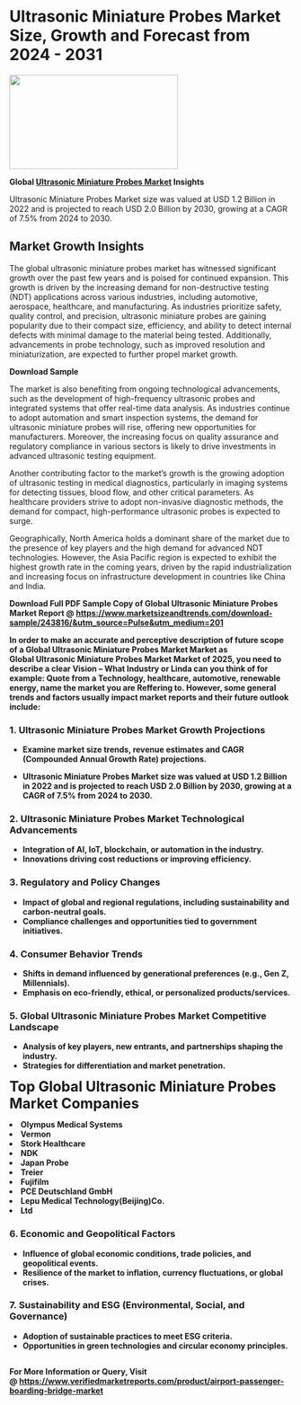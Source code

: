 <H1>Ultrasonic Miniature Probes Market Size, Growth and Forecast from 2024 - 2031</H1><img class="aligncenter size-medium wp-image-584254" src="https://thirdeyenews.in/wp-content/uploads/2024/09/Global-Market-Research-300x168.jpeg" alt="" width="300" height="168" /><p><strong>Global&nbsp;<a href="https://www.marketsizeandtrends.com/download-sample/243816/&amp;utm_source=Pulse&amp;utm_medium=201">Ultrasonic Miniature Probes Market</a> Insights</strong></p><p>Ultrasonic Miniature Probes Market size was valued at USD 1.2 Billion in 2022 and is projected to reach USD 2.0 Billion by 2030, growing at a CAGR of 7.5% from 2024 to 2030.</p><p><h2>Market Growth Insights</h2> <p>The global ultrasonic miniature probes market has witnessed significant growth over the past few years and is poised for continued expansion. This growth is driven by the increasing demand for non-destructive testing (NDT) applications across various industries, including automotive, aerospace, healthcare, and manufacturing. As industries prioritize safety, quality control, and precision, ultrasonic miniature probes are gaining popularity due to their compact size, efficiency, and ability to detect internal defects with minimal damage to the material being tested. Additionally, advancements in probe technology, such as improved resolution and miniaturization, are expected to further propel market growth.</p> <p><strong>Download Sample</strong></p> <p>The market is also benefiting from ongoing technological advancements, such as the development of high-frequency ultrasonic probes and integrated systems that offer real-time data analysis. As industries continue to adopt automation and smart inspection systems, the demand for ultrasonic miniature probes will rise, offering new opportunities for manufacturers. Moreover, the increasing focus on quality assurance and regulatory compliance in various sectors is likely to drive investments in advanced ultrasonic testing equipment.</p> <p>Another contributing factor to the market’s growth is the growing adoption of ultrasonic testing in medical diagnostics, particularly in imaging systems for detecting tissues, blood flow, and other critical parameters. As healthcare providers strive to adopt non-invasive diagnostic methods, the demand for compact, high-performance ultrasonic probes is expected to surge.</p> <p>Geographically, North America holds a dominant share of the market due to the presence of key players and the high demand for advanced NDT technologies. However, the Asia Pacific region is expected to exhibit the highest growth rate in the coming years, driven by the rapid industrialization and increasing focus on infrastructure development in countries like China and India.</p> <p><strong></p><p><span class=""><strong>Download Full PDF Sample Copy of Global Ultrasonic Miniature Probes Market Report</strong> @ <a href="https://www.marketsizeandtrends.com/download-sample/243816/&amp;utm_source=Pulse&amp;utm_medium=201" target="_blank">https://www.marketsizeandtrends.com/download-sample/243816/&amp;utm_source=Pulse&amp;utm_medium=201</a></span></p><p>In order to make an accurate and perceptive description of future scope of a Global&nbsp;Ultrasonic Miniature Probes Market Market as Global&nbsp;Ultrasonic Miniature Probes Market Market of 2025, you need to describe a clear Vision &ndash; What Industry or Linda can you think of for example: Quote from a Technology, healthcare, automotive, renewable energy, name the market you are Reffering to. However, some general trends and factors usually impact market reports and their future outlook include:</p><h3>1.&nbsp;<strong>Ultrasonic Miniature Probes Market Growth Projections</strong></h3><ul><li>Examine market size trends, revenue estimates and CAGR (Compounded Annual Growth Rate) projections.</li><li><p>Ultrasonic Miniature Probes Market size was valued at USD 1.2 Billion in 2022 and is projected to reach USD 2.0 Billion by 2030, growing at a CAGR of 7.5% from 2024 to 2030.</p></li></ul><h3>2.&nbsp;<strong>Ultrasonic Miniature Probes Market Technological Advancements</strong></h3><ul><li>Integration of AI, IoT, blockchain, or automation in the industry.</li><li>Innovations driving cost reductions or improving efficiency.</li></ul><h3>3.&nbsp;<strong>Regulatory and Policy Changes</strong></h3><ul><li>Impact of global and regional regulations, including sustainability and carbon-neutral goals.</li><li>Compliance challenges and opportunities tied to government initiatives.</li></ul><h3>4.&nbsp;<strong>Consumer Behavior Trends</strong></h3><ul><li>Shifts in demand influenced by generational preferences (e.g., Gen Z, Millennials).</li><li>Emphasis on eco-friendly, ethical, or personalized products/services.</li></ul><h3>5.&nbsp;<strong>Global Ultrasonic Miniature Probes Market Competitive Landscape</strong></h3><ul><li>Analysis of key players, new entrants, and partnerships shaping the industry.</li><li>Strategies for differentiation and market penetration.</li></ul><p data-pm-slice="1 1 []"><span style="color: inherit; font-family: inherit; font-size: 25px;">Top Global Ultrasonic Miniature Probes Market Companies</span></p><div class="" data-test-id=""><p><li>Olympus Medical Systems</li><li> Vermon</li><li> Stork Healthcare</li><li> NDK</li><li> Japan Probe</li><li> Treier</li><li> Fujifilm</li><li> PCE Deutschland GmbH</li><li> Lepu Medical Technology(Beijing)Co.</li><li>Ltd</li></p></div><h3>6.&nbsp;<strong>Economic and Geopolitical Factors</strong></h3><ul><li>Influence of global economic conditions, trade policies, and geopolitical events.</li><li>Resilience of the market to inflation, currency fluctuations, or global crises.</li></ul><h3>7.&nbsp;<strong>Sustainability and ESG (Environmental, Social, and Governance)</strong></h3><ul><li>Adoption of sustainable practices to meet ESG criteria.</li><li>Opportunities in green technologies and circular economy principles.</li></ul><h2><strong style="font-size: 14px;">For More Information or Query, Visit @&nbsp;</strong><a style="background-color: #ffffff; font-size: 14px;" href="https://www.marketsizeandtrends.com/report/ultrasonic-miniature-probes-market/" target="_blank">https://www.verifiedmarketreports.com/product/airport-passenger-boarding-bridge-market</a></h2>

